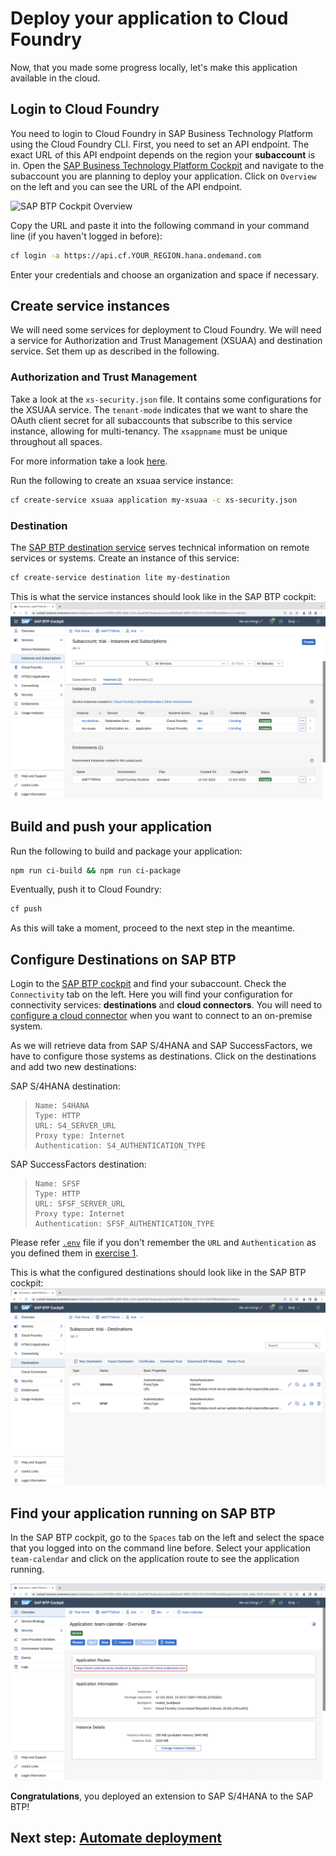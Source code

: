 # Deploy your application to Cloud Foundry

Now, that you made some progress locally, let's make this application available in the cloud.

## Login to Cloud Foundry

You need to login to Cloud Foundry in SAP Business Technology Platform using the Cloud Foundry CLI. First, you need to set an API endpoint. The exact URL of this API endpoint depends on the region your **subaccount** is in. Open the [SAP Business Technology Platform Cockpit](https://account.hana.ondemand.com/) and navigate to the subaccount you are planning to deploy your application. Click on `Overview` on the left and you can see the URL of the API endpoint.

![SAP BTP Cockpit Overview](https://sap.github.io/cloud-sdk/img/subaccount_api_endpoint.png)

Copy the URL and paste it into the following command in your command line (if you haven't logged in before):

```sh
cf login -a https://api.cf.YOUR_REGION.hana.ondemand.com
```

Enter your credentials and choose an organization and space if necessary.

## Create service instances

We will need some services for deployment to Cloud Foundry. We will need a service for Authorization and Trust Management (XSUAA) and destination service. Set them up as described in the following.

### Authorization and Trust Management

Take a look at the `xs-security.json` file. It contains some configurations for the XSUAA service. The `tenant-mode` indicates that we want to share the OAuth client secret for all subaccounts that subscribe to this service instance, allowing for multi-tenancy. The `xsappname` must be unique throughout all spaces.

For more information take a look [here](https://help.sap.com/viewer/4505d0bdaf4948449b7f7379d24d0f0d/2.0.03/en-US/3bfb120045694e21bfadb1344a693d1f.html).

Run the following to create an xsuaa service instance:

```sh
cf create-service xsuaa application my-xsuaa -c xs-security.json
```

### Destination

The [SAP BTP destination service](https://help.sap.com/viewer/cca91383641e40ffbe03bdc78f00f681/Cloud/en-US/34010ace6ac84574a4ad02f5055d3597.html) serves technical information on remote services or systems. Create an instance of this service:

```sh
cf create-service destination lite my-destination
```

This is what the service instances should look like in the SAP BTP cockpit:
![BTP Services](images/scp-services.png)

## Build and push your application

Run the following to build and package your application:

```sh
npm run ci-build && npm run ci-package
```

Eventually, push it to Cloud Foundry:

```sh
cf push
```

As this will take a moment, proceed to the next step in the meantime.

## Configure Destinations on SAP BTP

Login to the [SAP BTP cockpit](https://cockpit.hanatrial.ondemand.com/cockpit/#/home/trialhome) and find your subaccount. Check the `Connectivity` tab on the left. Here you will find your configuration for connectivity services: **destinations** and **cloud connectors**.
You will need to [configure a cloud connector](https://help.sap.com/viewer/cca91383641e40ffbe03bdc78f00f681/Cloud/en-US/e6c7616abb5710148cfcf3e75d96d596.html) when you want to connect to an on-premise system.

As we will retrieve data from SAP S/4HANA and SAP SuccessFactors, we have to configure those systems as destinations.
Click on the destinations and add two new destinations:

SAP S/4HANA destination:

> ```
> Name: S4HANA
> Type: HTTP
> URL: S4_SERVER_URL
> Proxy type: Internet
> Authentication: S4_AUTHENTICATION_TYPE
> ```

SAP SuccessFactors destination:

> ```
> Name: SFSF
> Type: HTTP
> URL: SFSF_SERVER_URL
> Proxy type: Internet
> Authentication: SFSF_AUTHENTICATION_TYPE
> ```

Please refer [`.env`](../.env) file if you don't remember the `URL` and `Authentication` as you defined them in [exercise 1](01-getting-started.md#setup-the-destinations-environment-variable).

This is what the configured destinations should look like in the SAP BTP cockpit:
![SCP Destinations](images/scp-destinations.png)

## Find your application running on SAP BTP

In the SAP BTP cockpit, go to the `Spaces` tab on the left and select the space that you logged into on the command line before. Select your application `team-calendar` and click on the application route to see the application running.

![SCP Application](images/scp-application.png)

**Congratulations**, you deployed an extension to SAP S/4HANA to the SAP BTP!

## Next step: [Automate deployment](07-automate-deployment.md)
